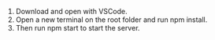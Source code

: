 1. Download and open with VSCode.
2. Open a new terminal on the root folder and run npm install.
3. Then run npm start to start the server.
